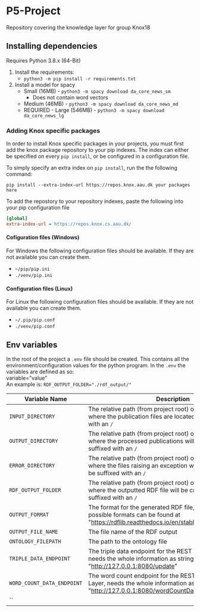 # P5-Project
Repository covering the knowledge layer for group Knox18

## Installing dependencies
Requires Python 3.8.x (64-Bit)

1. Install the requirements: 
    * `python3 -m pip install -r requirements.txt`
2. Install a model for spacy
    * Small (16MB) - `python3 -m spacy download da_core_news_sm`
        * Does not contain word vectors
    * Medium (46MB) - `python3 -m spacy download da_core_news_md`
    * REQUIRED - Large (546MB) - `python3 -m spacy download da_core_news_lg`

### Adding Knox specific packages

In order to install Knox specific packages in your projects, you must first add the knox package repository to your pip indexes. The index can either be specified on every `pip install`, or be configured in a configuration file.

To simply specify an extra index on `pip install`, run the the following command:

```
pip install --extra-index-url https://repos.knox.aau.dk your packages here
```

To add the repostory to your repository indexes, paste the following into your pip configuration file

```ini
[global]
extra-index-url = https://repos.knox.cs.aau.dk/
```

#### Cofiguration files (Windows)

For Windows the following configuration files should be available. If they are not available you can create them.

* `~/pip/pip.ini`
* `./venv/pip.ini`

#### Configuration files (Linux)

For Linux the following configuration files should be available. If they are not available you can create them.

* `~/.pip/pip.conf`
* `./venv/pip.conf`

## Env variables
In the root of the project a `.env` file should be created.
This contains all the environment/configuration values for the python program.
In the `.env` the variables are defined as so:  
variable="value"  
An example is: `RDF_OUTPUT_FOLDER="./rdf_output/"`

| Variable Name  | Description  |
|--|--|
| `INPUT_DIRECTORY` | The relative path (from project root) or absolute path to where the publication files are located, need to be suffixed with an `/` |
| `OUTPUT_DIRECTORY` | The relative path (from project root) or absolute path to where the processed publications will be moved, need to be suffixed with an `/` |
| `ERROR_DIRECTORY` | The relative path (from project root) or absolute path to where the files raising an exception will be moved, need to be suffixed with an `/` |
| `RDF_OUTPUT_FOLDER` | The relative path (from project root) or absolute path to where the outputted RDF file will be created, need to be suffixed with an `/`  |
| `OUTPUT_FORMAT` | The format for the generated RDF file, example is "turtle", possible formats can be found at "https://rdflib.readthedocs.io/en/stable/plugin_parsers.html"  |
| `OUTPUT_FILE_NAME` | The file name of the RDF output  |
| `ONTOLOGY_FILEPATH` | The path to the ontology file |
| `TRIPLE_DATA_ENDPOINT` | The triple data endpoint for the REST API for the Data Layer, needs the whole information as string, example: "http://127.0.0.1:8080/update" |
| `WORD_COUNT_DATA_ENDPOINT` | The word count endpoint for the REST API for the Data Layer, needs the whole information as string, example: "http://127.0.0.1:8080/wordCountData" |
| ``
